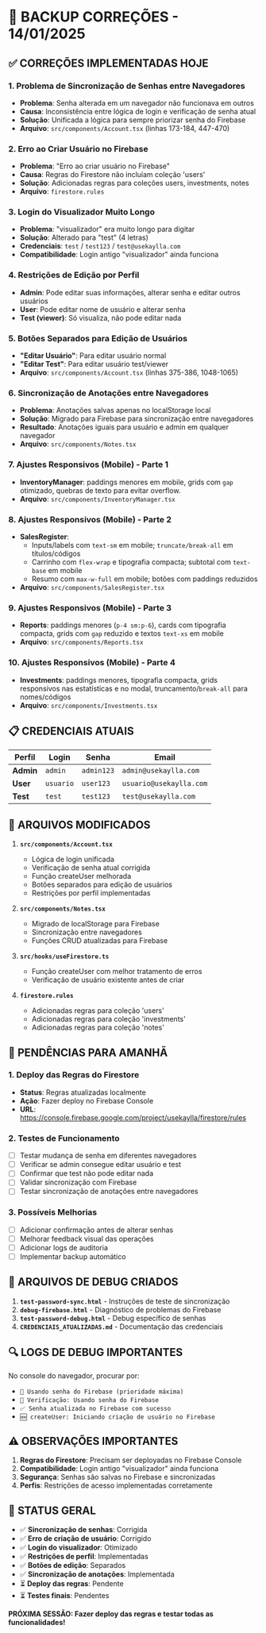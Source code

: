 # 🔧 BACKUP CORREÇÕES - 14/01/2025

## ✅ **CORREÇÕES IMPLEMENTADAS HOJE**

### 1. **Problema de Sincronização de Senhas entre Navegadores**
- **Problema**: Senha alterada em um navegador não funcionava em outros
- **Causa**: Inconsistência entre lógica de login e verificação de senha atual
- **Solução**: Unificada a lógica para sempre priorizar senha do Firebase
- **Arquivo**: `src/components/Account.tsx` (linhas 173-184, 447-470)

### 2. **Erro ao Criar Usuário no Firebase**
- **Problema**: "Erro ao criar usuário no Firebase"
- **Causa**: Regras do Firestore não incluíam coleção 'users'
- **Solução**: Adicionadas regras para coleções users, investments, notes
- **Arquivo**: `firestore.rules`

### 3. **Login do Visualizador Muito Longo**
- **Problema**: "visualizador" era muito longo para digitar
- **Solução**: Alterado para "test" (4 letras)
- **Credenciais**: `test` / `test123` / `test@usekaylla.com`
- **Compatibilidade**: Login antigo "visualizador" ainda funciona

### 4. **Restrições de Edição por Perfil**
- **Admin**: Pode editar suas informações, alterar senha e editar outros usuários
- **User**: Pode editar nome de usuário e alterar senha
- **Test (viewer)**: Só visualiza, não pode editar nada

### 5. **Botões Separados para Edição de Usuários**
- **"Editar Usuário"**: Para editar usuário normal
- **"Editar Test"**: Para editar usuário test/viewer
- **Arquivo**: `src/components/Account.tsx` (linhas 375-386, 1048-1065)

### 6. **Sincronização de Anotações entre Navegadores**
- **Problema**: Anotações salvas apenas no localStorage local
- **Solução**: Migrado para Firebase para sincronização entre navegadores
- **Resultado**: Anotações iguais para usuário e admin em qualquer navegador
- **Arquivo**: `src/components/Notes.tsx`

### 7. **Ajustes Responsivos (Mobile) - Parte 1**
- **InventoryManager**: paddings menores em mobile, grids com `gap` otimizado, quebras de texto para evitar overflow.
- **Arquivo**: `src/components/InventoryManager.tsx`

### 8. **Ajustes Responsivos (Mobile) - Parte 2**
- **SalesRegister**:
  - Inputs/labels com `text-sm` em mobile; `truncate/break-all` em títulos/códigos
  - Carrinho com `flex-wrap` e tipografia compacta; subtotal com `text-base` em mobile
  - Resumo com `max-w-full` em mobile; botões com paddings reduzidos
- **Arquivo**: `src/components/SalesRegister.tsx`

### 9. **Ajustes Responsivos (Mobile) - Parte 3**
- **Reports**: paddings menores (`p-4 sm:p-6`), cards com tipografia compacta, grids com `gap` reduzido e textos `text-xs` em mobile
- **Arquivo**: `src/components/Reports.tsx`

### 10. **Ajustes Responsivos (Mobile) - Parte 4**
- **Investments**: paddings menores, tipografia compacta, grids responsivos nas estatísticas e no modal, truncamento/`break-all` para nomes/códigos
- **Arquivo**: `src/components/Investments.tsx`

## 📋 **CREDENCIAIS ATUAIS**

| **Perfil** | **Login** | **Senha** | **Email** |
|------------|-----------|-----------|-----------|
| **Admin** | `admin` | `admin123` | `admin@usekaylla.com` |
| **User** | `usuario` | `user123` | `usuario@usekaylla.com` |
| **Test** | `test` | `test123` | `test@usekaylla.com` |

## 🔧 **ARQUIVOS MODIFICADOS**

1. **`src/components/Account.tsx`**
   - Lógica de login unificada
   - Verificação de senha atual corrigida
   - Função createUser melhorada
   - Botões separados para edição de usuários
   - Restrições por perfil implementadas

2. **`src/components/Notes.tsx`**
   - Migrado de localStorage para Firebase
   - Sincronização entre navegadores
   - Funções CRUD atualizadas para Firebase

3. **`src/hooks/useFirestore.ts`**
   - Função createUser com melhor tratamento de erros
   - Verificação de usuário existente antes de criar

4. **`firestore.rules`**
   - Adicionadas regras para coleção 'users'
   - Adicionadas regras para coleção 'investments'
   - Adicionadas regras para coleção 'notes'

## 🚨 **PENDÊNCIAS PARA AMANHÃ**

### 1. **Deploy das Regras do Firestore**
- **Status**: Regras atualizadas localmente
- **Ação**: Fazer deploy no Firebase Console
- **URL**: https://console.firebase.google.com/project/usekaylla/firestore/rules

### 2. **Testes de Funcionamento**
- [ ] Testar mudança de senha em diferentes navegadores
- [ ] Verificar se admin consegue editar usuário e test
- [ ] Confirmar que test não pode editar nada
- [ ] Validar sincronização com Firebase
- [ ] Testar sincronização de anotações entre navegadores

### 3. **Possíveis Melhorias**
- [ ] Adicionar confirmação antes de alterar senhas
- [ ] Melhorar feedback visual das operações
- [ ] Adicionar logs de auditoria
- [ ] Implementar backup automático

## 📁 **ARQUIVOS DE DEBUG CRIADOS**

1. **`test-password-sync.html`** - Instruções de teste de sincronização
2. **`debug-firebase.html`** - Diagnóstico de problemas do Firebase
3. **`test-password-debug.html`** - Debug específico de senhas
4. **`CREDENCIAIS_ATUALIZADAS.md`** - Documentação das credenciais

## 🔍 **LOGS DE DEBUG IMPORTANTES**

No console do navegador, procurar por:
- `🔐 Usando senha do Firebase (prioridade máxima)`
- `🔐 Verificação: Usando senha do Firebase`
- `✅ Senha atualizada no Firebase com sucesso`
- `🆕 createUser: Iniciando criação de usuário no Firebase`

## ⚠️ **OBSERVAÇÕES IMPORTANTES**

1. **Regras do Firestore**: Precisam ser deployadas no Firebase Console
2. **Compatibilidade**: Login antigo "visualizador" ainda funciona
3. **Segurança**: Senhas são salvas no Firebase e sincronizadas
4. **Perfis**: Restrições de acesso implementadas corretamente

## 🎯 **STATUS GERAL**

- ✅ **Sincronização de senhas**: Corrigida
- ✅ **Erro de criação de usuário**: Corrigido
- ✅ **Login do visualizador**: Otimizado
- ✅ **Restrições de perfil**: Implementadas
- ✅ **Botões de edição**: Separados
- ✅ **Sincronização de anotações**: Implementada
- ⏳ **Deploy das regras**: Pendente
- ⏳ **Testes finais**: Pendentes

**PRÓXIMA SESSÃO: Fazer deploy das regras e testar todas as funcionalidades!**
